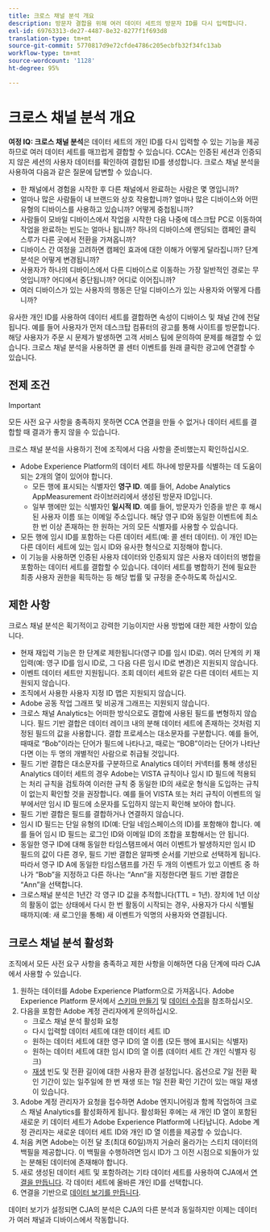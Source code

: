 ```yaml
---
title: 크로스 채널 분석 개요
description: 방문자 결합을 위해 여러 데이터 세트의 방문자 ID를 다시 입력합니다.
exl-id: 69763313-de27-4487-8e32-8277f1f693d8
translation-type: tm+mt
source-git-commit: 5770817d9e72cfde4786c205ecbfb32f34fc13ab
workflow-type: tm+mt
source-wordcount: '1128'
ht-degree: 95%

---
```


# 크로스 채널 분석 개요

**여정 IQ: 크로스 채널 분석**&#x200B;은 데이터 세트의 개인 ID를 다시 입력할 수 있는 기능을 제공하므로 여러 데이터 세트를 매끄럽게 결합할 수 있습니다. CCA는 인증된 세션과 인증되지 않은 세션의 사용자 데이터를 확인하여 결합된 ID를 생성합니다. 크로스 채널 분석을 사용하여 다음과 같은 질문에 답변할 수 있습니다.

* 한 채널에서 경험을 시작한 후 다른 채널에서 완료하는 사람은 몇 명입니까?
* 얼마나 많은 사람들이 내 브랜드와 상호 작용합니까? 얼마나 많은 디바이스와 어떤 유형의 디바이스를 사용하고 있습니까? 어떻게 중첩됩니까?
* 사람들이 모바일 디바이스에서 작업을 시작한 다음 나중에 데스크탑 PC로 이동하여 작업을 완료하는 빈도는 얼마나 됩니까? 하나의 디바이스에 랜딩되는 캠페인 클릭스루가 다른 곳에서 전환을 가져옵니까?
* 디바이스 간 여정을 고려하면 캠페인 효과에 대한 이해가 어떻게 달라집니까? 단계 분석은 어떻게 변경됩니까?
* 사용자가 하나의 디바이스에서 다른 디바이스로 이동하는 가장 일반적인 경로는 무엇입니까? 어디에서 중단됩니까? 어디로 이어집니까?
* 여러 디바이스가 있는 사용자의 행동은 단일 디바이스가 있는 사용자와 어떻게 다릅니까?

유사한 개인 ID를 사용하여 데이터 세트를 결합하면 속성이 디바이스 및 채널 간에 전달됩니다. 예를 들어 사용자가 먼저 데스크탑 컴퓨터의 광고를 통해 사이트를 방문합니다. 해당 사용자가 주문 시 문제가 발생하면 고객 서비스 팀에 문의하여 문제를 해결할 수 있습니다. 크로스 채널 분석을 사용하면 콜 센터 이벤트를 원래 클릭한 광고에 연결할 수 있습니다.

## 전제 조건

>[!IMPORTANT]
>
>모든 사전 요구 사항을 충족하지 못하면 CCA 연결을 만들 수 없거나 데이터 세트를 결합할 때 결과가 좋지 않을 수 있습니다.

크로스 채널 분석을 사용하기 전에 조직에서 다음 사항을 준비했는지 확인하십시오.

* Adobe Experience Platform의 데이터 세트 하나에 방문자를 식별하는 데 도움이 되는 2개의 열이 있어야 합니다.
   * 모든 행에 표시되는 식별자인 **영구 ID**. 예를 들어, Adobe Analytics AppMeasurement 라이브러리에서 생성된 방문자 ID입니다.
   * 일부 행에만 있는 식별자인 **일시적 ID**. 예를 들어, 방문자가 인증을 받은 후 해시된 사용자 이름 또는 이메일 주소입니다. 해당 영구 ID와 동일한 이벤트에 최소 한 번 이상 존재하는 한 원하는 거의 모든 식별자를 사용할 수 있습니다.
* 모든 행에 임시 ID를 포함하는 다른 데이터 세트(예: 콜 센터 데이터). 이 개인 ID는 다른 데이터 세트에 있는 임시 ID와 유사한 형식으로 지정해야 합니다.
* 이 기능을 사용하면 인증된 사용자 데이터와 인증되지 않은 사용자 데이터의 병합을 포함하는 데이터 세트를 결합할 수 있습니다. 데이터 세트를 병합하기 전에 필요한 최종 사용자 권한을 획득하는 등 해당 법률 및 규정을 준수하도록 하십시오.

## 제한 사항

크로스 채널 분석은 획기적이고 강력한 기능이지만 사용 방법에 대한 제한 사항이 있습니다.

* 현재 재입력 기능은 한 단계로 제한됩니다(영구 ID를 임시 ID로). 여러 단계의 키 재입력(예: 영구 ID를 임시 ID로, 그 다음 다른 임시 ID로 변경)은 지원되지 않습니다.
* 이벤트 데이터 세트만 지원됩니다. 조회 데이터 세트와 같은 다른 데이터 세트는 지원되지 않습니다.
* 조직에서 사용한 사용자 지정 ID 맵은 지원되지 않습니다.
* Adobe 공동 작업 그래프 및 비공개 그래프는 지원되지 않습니다.
* 크로스 채널 Analytics는 어떠한 방식으로도 결합에 사용된 필드를 변형하지 않습니다. 필드 기반 결합은 데이터 레이크 내의 분해 데이터 세트에 존재하는 것처럼 지정된 필드의 값을 사용합니다. 결합 프로세스는 대소문자를 구분합니다. 예를 들어, 때때로 “Bob”이라는 단어가 필드에 나타나고, 때로는 “BOB”이라는 단어가 나타난다면 이는 두 명의 개별적인 사람으로 취급될 것입니다.
* 필드 기반 결합은 대소문자를 구분하므로 Analytics 데이터 커넥터를 통해 생성된 Analytics 데이터 세트의 경우 Adobe는 VISTA 규칙이나 임시 ID 필드에 적용되는 처리 규칙을 검토하여 이러한 규칙 중 동일한 ID의 새로운 형식을 도입하는 규칙이 없는지 확인할 것을 권장합니다. 예를 들어 VISTA 또는 처리 규칙이 이벤트의 일부에서만 임시 ID 필드에 소문자를 도입하지 않는지 확인해 보아야 합니다.
* 필드 기반 결합은 필드를 결합하거나 연결하지 않습니다.
* 임시 ID 필드는 단일 유형의 ID(예: 단일 네임스페이스의 ID)를 포함해야 합니다. 예를 들어 임시 ID 필드는 로그인 ID와 이메일 ID의 조합을 포함해서는 안 됩니다.
* 동일한 영구 ID에 대해 동일한 타임스탬프에서 여러 이벤트가 발생하지만 임시 ID 필드의 값이 다른 경우, 필드 기반 결합은 알파벳 순서를 기반으로 선택하게 됩니다. 따라서 영구 ID A에 동일한 타임스탬프를 가진 두 개의 이벤트가 있고 이벤트 중 하나가 “Bob”을 지정하고 다른 하나는 “Ann”을 지정한다면 필드 기반 결합은 “Ann”을 선택합니다.
* 크로스채널 분석은 1년간 각 영구 ID 값을 추적합니다(TTL = 1년). 장치에 1년 이상의 활동이 없는 상태에서 다시 한 번 활동이 시작되는 경우, 사용자가 다시 식별될 때까지(예: 새 로그인을 통해) 새 이벤트가 익명의 사용자와 연결됩니다.


## 크로스 채널 분석 활성화

조직에서 모든 사전 요구 사항을 충족하고 제한 사항을 이해하면 다음 단계에 따라 CJA에서 사용할 수 있습니다.

1. 원하는 데이터를 Adobe Experience Platform으로 가져옵니다. Adobe Experience Platform 문서에서 [스키마 만들기](https://docs.adobe.com/content/help/ko-KR/experience-platform/xdm/tutorials/create-schema-ui.html) 및 [데이터 수집](https://docs.adobe.com/content/help/ko-KR/experience-platform/ingestion/home.html)을 참조하십시오.
1. 다음을 포함한 Adobe 계정 관리자에게 문의하십시오.
   * 크로스 채널 분석 활성화 요청
   * 다시 입력할 데이터 세트에 대한 데이터 세트 ID
   * 원하는 데이터 세트에 대한 영구 ID의 열 이름 (모든 행에 표시되는 식별자)
   * 원하는 데이터 세트에 대한 임시 ID의 열 이름 (데이터 세트 간 개인 식별자 링크)
   * [재생](replay.md) 빈도 및 전환 길이에 대한 사용자 환경 설정입니다. 옵션으로 7일 전환 확인 기간이 있는 일주일에 한 번 재생 또는 1일 전환 확인 기간이 있는 매일 재생이 있습니다.
1. Adobe 계정 관리자가 요청을 접수하면 Adobe 엔지니어링과 함께 작업하여 크로스 채널 Analytics를 활성화하게 됩니다. 활성화된 후에는 새 개인 ID 열이 포함된 새로운 키 데이터 세트가 Adobe Experience Platform에 나타납니다. Adobe 계정 관리자는 새로운 데이터 세트 ID와 개인 ID 열 이름을 제공할 수 있습니다.
1. 처음 켜면 Adobe는 이전 달 초(최대 60일)까지 거슬러 올라가는 스티치 데이터의 백필을 제공합니다. 이 백필을 수행하려면 임시 ID가 그 이전 시점으로 되돌아가 있는 분해된 데이터에 존재해야 합니다.
1. 새로 생성된 데이터 세트 및 포함하려는 기타 데이터 세트를 사용하여 CJA에서 [연결을 만듭니다](../create-connection.md). 각 데이터 세트에 올바른 개인 ID를 선택합니다.
1. 연결을 기반으로 [데이터 보기를 만듭니다](/help/data-views/create-dataview.md).

<!-- To do: Paragraph on backfill once product and marketing determine the best way forward. -->

데이터 보기가 설정되면 CJA의 분석은 CJA의 다른 분석과 동일하지만 이제는 데이터가 여러 채널과 디바이스에서 작동합니다.
